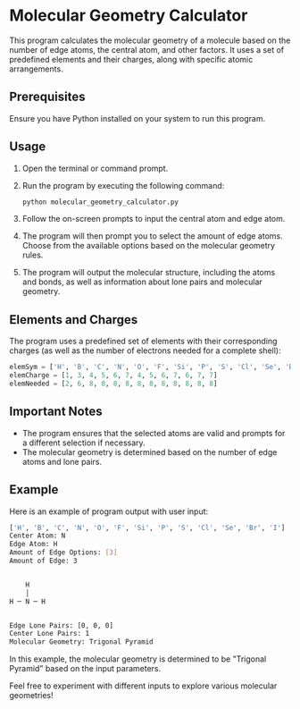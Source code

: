 # Molecular Geometry Calculator

This program calculates the molecular geometry of a molecule based on the number of edge atoms, the central atom, and other factors. It uses a set of predefined elements and their charges, along with specific atomic arrangements.

## Prerequisites

Ensure you have Python installed on your system to run this program.

## Usage

1. Open the terminal or command prompt.
2. Run the program by executing the following command:

    ```bash
    python molecular_geometry_calculator.py
    ```

3. Follow the on-screen prompts to input the central atom and edge atom.

4. The program will then prompt you to select the amount of edge atoms. Choose from the available options based on the molecular geometry rules.

5. The program will output the molecular structure, including the atoms and bonds, as well as information about lone pairs and molecular geometry.

## Elements and Charges

The program uses a predefined set of elements with their corresponding charges (as well as the number of electrons needed for a complete shell):

```python
elemSym = ['H', 'B', 'C', 'N', 'O', 'F', 'Si', 'P', 'S', 'Cl', 'Se', 'Br', 'I']
elemCharge = [1, 3, 4, 5, 6, 7, 4, 5, 6, 7, 6, 7, 7]
elemNeeded = [2, 6, 8, 8, 8, 8, 8, 8, 8, 8, 8, 8, 8]
```

## Important Notes

- The program ensures that the selected atoms are valid and prompts for a different selection if necessary.
- The molecular geometry is determined based on the number of edge atoms and lone pairs.

## Example

Here is an example of program output with user input:

```bash
['H', 'B', 'C', 'N', 'O', 'F', 'Si', 'P', 'S', 'Cl', 'Se', 'Br', 'I']
Center Atom: N
Edge Atom: H
Amount of Edge Options: [3]
Amount of Edge: 3


    H
    │
H ─ N ─ H


Edge Lone Pairs: [0, 0, 0]
Center Lone Pairs: 1
Molecular Geometry: Trigonal Pyramid
```

In this example, the molecular geometry is determined to be "Trigonal Pyramid" based on the input parameters.

Feel free to experiment with different inputs to explore various molecular geometries!
